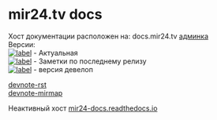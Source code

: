 # mir24.tv docs

Хост документации расположен на: docs.mir24.tv
[админка](https://docs.mir24.tv/projects/mir24-docs/)   
Версии:   
[![label](https://img.shields.io/static/v1.svg?label=docs&message=master&color=brightgreen)](https://docs.mir24.tv/docs/mir24-docs/ru/master/index.html) - Актуальная   
[![label](https://img.shields.io/static/v1.svg?label=docs.Release-notes&message=master&color=brightgreen)](https://docs.mir24.tv/docs/mir24-docs/ru/master/release/notes/0.23.html#) - Заметки по последнему релизу  
[![label](https://img.shields.io/static/v1.svg?label=docs&message=develop&color=blue)](https://docs.mir24.tv/docs/mir24-docs/ru/develop/) - версия девелоп   
   
[devnote-rst](https://docs.mir24.tv/docs/mir24-docs/ru/master/devnote/rst.html)   
[devnote-mirmap](https://docs.mir24.tv/docs/mir24-docs/ru/master/devnote/mirmap.html)   

Неактивный хост [mir24-docs.readthedocs.io](https://mir24-docs.readthedocs.io/ru/latest/)
